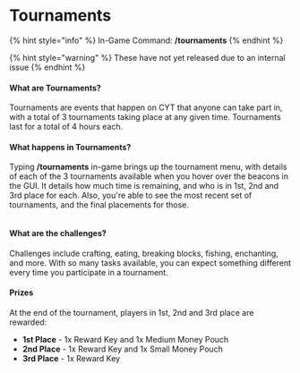 # Tournaments

{% hint style="info" %}
In-Game Command: **/tournaments**
{% endhint %}

{% hint style="warning" %}
These have not yet released due to an internal issue
{% endhint %}

#### **What are Tournaments?** <a href="#what-are-tournaments" id="what-are-tournaments"></a>

Tournaments are events that happen on CYT that anyone can take part in, with a total of 3 tournaments taking place at any given time. Tournaments last for a total of 4 hours each.

#### **What happens in Tournaments?** <a href="#what-happens-in-tournaments" id="what-happens-in-tournaments"></a>

Typing **/tournaments** in-game brings up the tournament menu, with details of each of the 3 tournaments available when you hover over the beacons in the GUI. It details how much time is remaining, and who is in 1st, 2nd and 3rd place for each. Also, you're able to see the most recent set of tournaments, and the final placements for those.

<figure><img src="https://files.gitbook.com/v0/b/gitbook-x-prod.appspot.com/o/spaces%2Fj0LB69Ihozzs43Q4et6u%2Fuploads%2FIETvM6ixReiUj7IQMWCG%2Fimage.png?alt=media&#x26;token=54187cfa-6716-48c3-834b-f6706ea73e3f" alt=""><figcaption></figcaption></figure>

#### **What are the challenges?** <a href="#what-are-the-challenges" id="what-are-the-challenges"></a>

Challenges include crafting, eating, breaking blocks, fishing, enchanting, and more. With so many tasks available, you can expect something different every time you participate in a tournament.

#### **Prizes** <a href="#prizes" id="prizes"></a>

At the end of the tournament, players in 1st, 2nd and 3rd place are rewarded:

* **1st Place** - 1x Reward Key and 1x Medium Money Pouch
* **2nd Place** - 1x Reward Key and 1x Small Money Pouch
* **3rd Place** - 1x Reward Key
